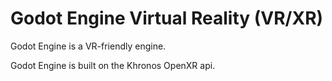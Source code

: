 #  Godot Engine Virtual Reality (VR/XR)

Godot Engine is a VR-friendly engine.

Godot Engine is built on the Khronos OpenXR api.
